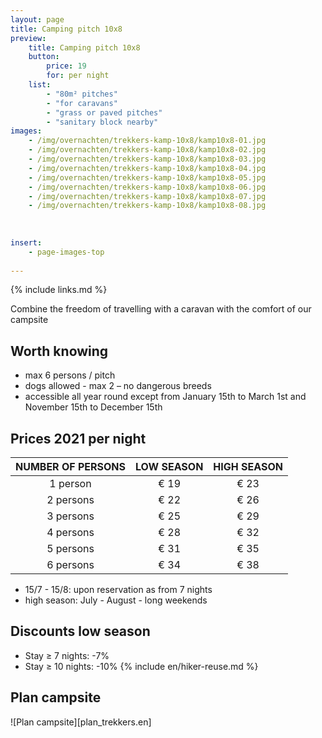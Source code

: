 ```yaml
---
layout: page
title: Camping pitch 10x8
preview: 
    title: Camping pitch 10x8
    button:
        price: 19
        for: per night
    list:
        - "80m² pitches"
        - "for caravans"
        - "grass or paved pitches"
        - "sanitary block nearby"
images:
    - /img/overnachten/trekkers-kamp-10x8/kamp10x8-01.jpg
    - /img/overnachten/trekkers-kamp-10x8/kamp10x8-02.jpg
    - /img/overnachten/trekkers-kamp-10x8/kamp10x8-03.jpg
    - /img/overnachten/trekkers-kamp-10x8/kamp10x8-04.jpg
    - /img/overnachten/trekkers-kamp-10x8/kamp10x8-05.jpg
    - /img/overnachten/trekkers-kamp-10x8/kamp10x8-06.jpg
    - /img/overnachten/trekkers-kamp-10x8/kamp10x8-07.jpg
    - /img/overnachten/trekkers-kamp-10x8/kamp10x8-08.jpg
    
    
    
insert:
    - page-images-top
    
---
```

{% include links.md %}

Combine the freedom of travelling with a caravan with the comfort of our campsite

## Worth knowing

- max 6 persons / pitch
- dogs allowed - max 2 – no dangerous breeds
- accessible all year round except from January 15th to March 1st and November 15th to December 15th

## Prices 2021 per night

NUMBER OF PERSONS | LOW SEASON | HIGH SEASON      
:-------------:|:-----------:|:-----------:|
1 person      |€ 19          |€ 23     
2 persons     |€ 22          |€ 26         
3 persons     |€ 25          |€ 29
4 persons     |€ 28          |€ 32   
5 persons     |€ 31          |€ 35
6 persons     |€ 34          |€ 38

* 15/7 - 15/8: upon reservation as from 7 nights
* high season: July - August - long weekends

## Discounts low season

- Stay ≥ 7 nights: -7%
- Stay ≥ 10 nights: -10%
{% include en/hiker-reuse.md %}





## Plan campsite

![Plan campsite][plan_trekkers.en]
